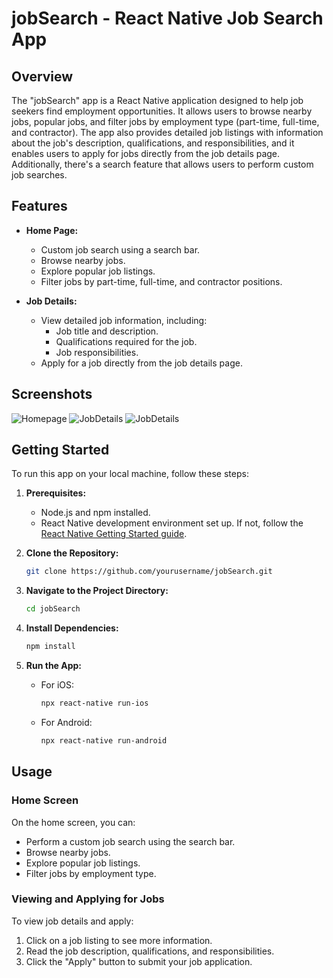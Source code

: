 # jobSearch - React Native Job Search App

## Overview

The "jobSearch" app is a React Native application designed to help job seekers find employment opportunities. It allows users to browse nearby jobs, popular jobs, and filter jobs by employment type (part-time, full-time, and contractor). The app also provides detailed job listings with information about the job's description, qualifications, and responsibilities, and it enables users to apply for jobs directly from the job details page. Additionally, there's a search feature that allows users to perform custom job searches.

## Features

- **Home Page:**
  - Custom job search using a search bar.
  - Browse nearby jobs.
  - Explore popular job listings.
  - Filter jobs by part-time, full-time, and contractor positions.

- **Job Details:**
  - View detailed job information, including:
    - Job title and description.
    - Qualifications required for the job.
    - Job responsibilities.
  - Apply for a job directly from the job details page.

## Screenshots

![Homepage](https://github.com/darshan-bhatiya/React-native-app/assets/95214113/fd565ccd-82db-457e-83ce-07caa26d9a6f)
![JobDetails](https://github.com/darshan-bhatiya/React-native-app/assets/95214113/14fab640-86a8-4f3d-83dc-0c5c20b43b13)
![JobDetails](https://github.com/darshan-bhatiya/React-native-app/assets/95214113/a666c542-3ab3-4509-95a0-c076efbde19f)

## Getting Started

To run this app on your local machine, follow these steps:

1. **Prerequisites:**
   - Node.js and npm installed.
   - React Native development environment set up. If not, follow the [React Native Getting Started guide](https://reactnative.dev/docs/environment-setup).

2. **Clone the Repository:**
   ```bash
   git clone https://github.com/yourusername/jobSearch.git

3. **Navigate to the Project Directory:**
   ```bash
   cd jobSearch

4. **Install Dependencies:**
   ```bash
   npm install

5. **Run the App:**
   - For iOS: 
      ```bash
      npx react-native run-ios
   - For Android:
      ```bash
      npx react-native run-android

## Usage

### Home Screen
On the home screen, you can:

- Perform a custom job search using the search bar.
- Browse nearby jobs.
- Explore popular job listings.
- Filter jobs by employment type.

### Viewing and Applying for Jobs
To view job details and apply:

1. Click on a job listing to see more information.
2. Read the job description, qualifications, and responsibilities.
3. Click the "Apply" button to submit your job application.
